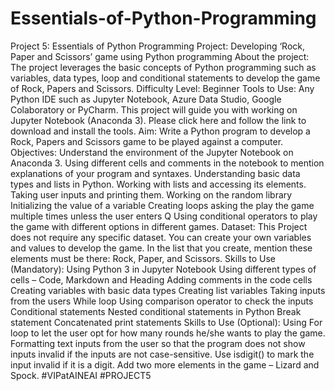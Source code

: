 # Essentials-of-Python-Programming

Project 5: Essentials of Python Programming
Project: Developing ‘Rock, Paper and Scissors’ game using Python programming
About the project: The project leverages the basic concepts of Python programming such as variables, data types, loop and conditional statements to develop the game of Rock, Papers and Scissors.
Difficulty Level: Beginner
Tools to Use: Any Python IDE such as Jupyter Notebook, Azure Data Studio, Google Colaboratory or PyCharm. This project will guide you with working on Jupyter Notebook (Anaconda 3). Please click here and follow the link to download and install the tools.
Aim: Write a Python program to develop a Rock, Papers and Scissors game to be played against a computer.
Objectives: 
Understand the environment of the Jupyter Notebook on Anaconda 3.
Using different cells and comments in the notebook to mention explanations of your program and syntaxes.
Understanding basic data types and lists in Python.
Working with lists and accessing its elements.
Taking user inputs and printing them.
Working on the random library
Initializing the value of a variable
Creating loops asking the play the game multiple times unless the user enters Q
Using conditional operators to play the game with different options in different games.
Dataset: This Project does not require any specific dataset. You can create your own variables and values to develop the game. In the list that you create, mention these elements must be there: Rock, Paper, and Scissors.
Skills to Use (Mandatory): 
Using Python 3 in Jupyter Notebook
Using different types of cells – Code, Markdown and Heading
Adding comments in the code cells
Creating variables with basic data types
Creating list variables
Taking inputs from the users
While loop
Using comparison operator to check the inputs
Conditional statements
Nested conditional statements in Python
Break statement
Concatenated print statements
Skills to Use (Optional):
Using For loop to let the user opt for how many rounds he/she wants to play the game.
Formatting text inputs from the user so that the program does not show inputs invalid if the inputs are not case-sensitive.
Use isdigit() to mark the input invalid if it is a digit.
Add two more elements in the game – Lizard and Spock. #VIPatAINEAI #PROJECT5
